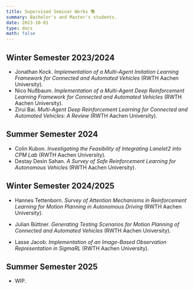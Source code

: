 ```yaml
---
title: Supervised Seminar Works 📚
summary: Bachelor's and Master's students.
date: 2023-10-01
type: docs
math: false
---
```

## Winter Semester 2023/2024
* Jonathan Kock. *Implementation of a Multi-Agent Imitation Learning Framework for Connected and Automated Vehicles* (RWTH Aachen University).
* Nico Nußbaum. *Implementation of a Multi-Agent Deep Reinforcement Learning Framework for Connected and Automated Vehicles* (RWTH Aachen University).
* Zirui Bai. *Multi-Agent Deep Reinforcement Learning for Connected and Automated Vehicles: A Review* (RWTH Aachen University).

## Summer Semester 2024
* Colin Kubon. *Investigating the Feasibility of Integrating Lanelet2 into CPM Lab* (RWTH Aachen University).
* Destay Desin Sahan. *A Survey of Safe Reinforcement Learning for Autonomous Vehicles* (RWTH Aachen University).

## Winter Semester 2024/2025
* Hannes Tettenborn. *Survey of Attention Mechanisms in Reinforcement Learning for Motion Planning in Autonomous Driving* (RWTH Aachen University).

* Julian Büttner. *Generating Testing Scenarios for Motion Planning of Connected and Automated Vehicles* (RWTH Aachen University).

* Lasse Jacob. *Implementation of an Image-Based Observation Representation in SigmaRL* (RWTH Aachen University).

## Summer Semester 2025
* WIP.